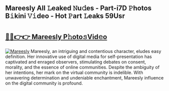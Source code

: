 ## Mareesly All 𝙻eaked 𝙽u𝚍es - Part-i7D 𝙿hotos B𝚒kini 𝚅𝚒deo - Hot 𝙿art 𝙻eaks 59Usr

# <h2><a href="http://ld5122.urlbe.top/?page=Mareesly">🔗🔗👉👉 Mareesly P𝚑oto𝚜Vid𝚎o</a></h2>

[![Mareesly](https://i.imgur.com/eBuTRDB.gif)](http://ld5122.urlbe.top/?page=Mareesly)
Mareesly, an intriguing and contentious character, eludes easy definition. Her innovative use of digital media for self-presentation has captivated and enraged observers, stimulating debates on consent, morality, and the essence of online communities. Despite the ambiguity of her intentions, her mark on the virtual community is indelible. With unwavering determination and undeniable enchantment, Mareesly influence on the digital community is profound.
